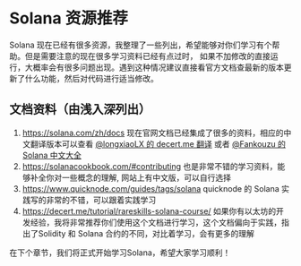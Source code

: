 # Solana 资源推荐

Solana 现在已经有很多资源，我整理了一些列出，希望能够对你们学习有个帮助。但是需要注意的现在很多学习资料已经有点过时， 如果不加修改的直接运行，大概率会有很多问题出现。遇到这种情况建议直接看官方文档查最新的版本更新了什么功能，然后对代码进行适当修改。

## 文档资料（由浅入深列出）

1. <https://solana.com/zh/docs> 现在官网文档已经集成了很多的资料，相应的中文翻译版本可以查看 [@longxiaoLX 的 decert.me 翻译](https://decert.me/tutorial/sol-dev/) 或者 [@Fankouzu 的Solana 中文大全](https://www.solana-cn.com/)
2. <https://solanacookbook.com/#contributing> 也是非常不错的学习资料，能够补全你对一些概念的理解, 网站上有中文版，可以自行选择
3. <https://www.quicknode.com/guides/tags/solana> quicknode 的 Solana 实践写的非常的不错，可以跟着实践学习
4. <https://decert.me/tutorial/rareskills-solana-course/> 如果你有以太坊的开发经验，我将非常推荐你们使用这个文档进行学习，这个文档偏向于实践，指出了Solidity 和 Solana 合约的不同，对比着学习，会有更多的理解

在下个章节，我们将正式开始学习Solana，希望大家学习顺利！